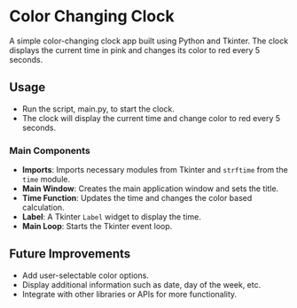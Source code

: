 # Color Changing Clock
A simple color-changing clock app built using Python and Tkinter. The clock displays the current time in pink and changes its color to red every 5 seconds.

## Usage
- Run the script, main.py, to start the clock.
- The clock will display the current time and change color to red every 5 seconds.

### Main Components
- **Imports**: Imports necessary modules from Tkinter and `strftime` from the `time` module.
- **Main Window**: Creates the main application window and sets the title.
- **Time Function**: Updates the time and changes the color based calculation.
- **Label**: A Tkinter `Label` widget to display the time.
- **Main Loop**: Starts the Tkinter event loop.

## Future Improvements
- Add user-selectable color options.
- Display additional information such as date, day of the week, etc.
- Integrate with other libraries or APIs for more functionality.
